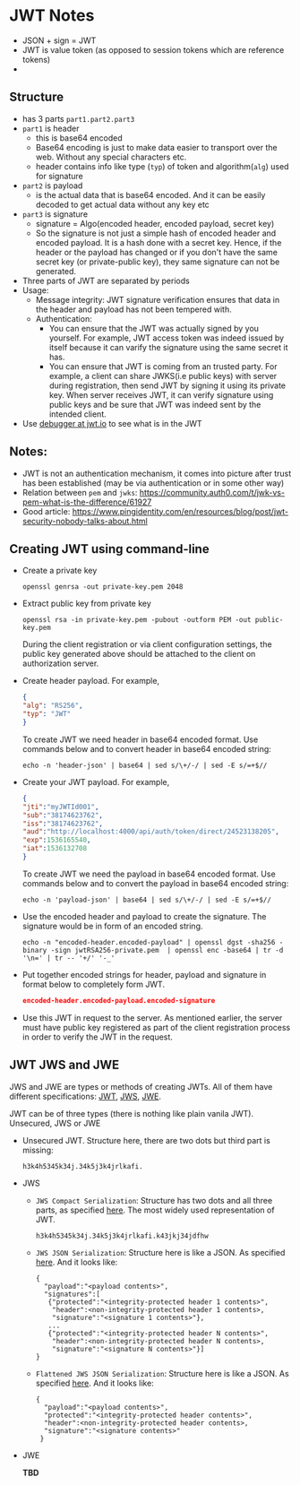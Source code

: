 # JWT Notes

- JSON + sign = JWT
- JWT is value token (as opposed to session tokens which are reference tokens)
- 

## Structure

- has 3 parts `part1.part2.part3`
- `part1` is header
  - this is base64 encoded
  - Base64 encoding is just to make data easier to transport over the web. Without any special characters etc.
  - header contains info like type (`typ`) of token and algorithm(`alg`) used for signature
- `part2` is payload 
  - is the actual data that is base64 encoded. And it can be easily decoded to get actual data without any key etc
- `part3` is signature
  - signature = Algo(encoded header, encoded payload, secret key)
  - So the signature is not just a simple hash of encoded header and encoded payload. It is a hash done with a secret key. Hence, if the header or the payload has changed or if you don't have the same secret key (or private-public key), they same signature can not be generated.
- Three parts of JWT are separated by periods
- Usage: 
  - Message integrity: JWT signature verification ensures that data in the header and payload has not been tempered with.
  - Authentication: 
    - You can ensure that the JWT was actually signed by you yourself. For example, JWT access token was indeed issued by itself because it can varify the signature using the same secret it has.
    - You can ensure that JWT is coming from an trusted party. For example, a client can share JWKS(i.e public keys) with server during registration, then send JWT by signing it using its private key. When server receives JWT, it can verify signature using public keys and be sure that JWT was indeed sent by the intended client.
- Use [debugger at jwt.io](jwt.io) to see what is in the JWT

## Notes:

- JWT is not an authentication mechanism, it comes into picture after trust has been established (may be via authentication or in some other way)
- Relation between `pem` and `jwks`: https://community.auth0.com/t/jwk-vs-pem-what-is-the-difference/61927
- Good article: https://www.pingidentity.com/en/resources/blog/post/jwt-security-nobody-talks-about.html

## Creating JWT using command-line

- Create a private key

    ```shell
    openssl genrsa -out private-key.pem 2048
    ```

- Extract public key from private key

    ```shell
    openssl rsa -in private-key.pem -pubout -outform PEM -out public-key.pem
    ```

    During the client registration or via client configuration settings, the public key generated above should be attached
    to the client on authorization server.

- Create header payload. For example,

    ```json
    {
    "alg": "RS256",
    "typ": "JWT"
    }
    ```

    To create JWT we need header in base64 encoded format. Use commands below and to convert header in base64 encoded string:
  
    ```shell
    echo -n 'header-json' | base64 | sed s/\+/-/ | sed -E s/=+$//
    ```

- Create your JWT payload. For example,

    ```json
    {
    "jti":"myJWTId001",
    "sub":"38174623762",
    "iss":"38174623762",
    "aud":"http://localhost:4000/api/auth/token/direct/24523138205",
    "exp":1536165540,
    "iat":1536132708
    }
    ```

    To create JWT we need the payload in base64 encoded format. Use commands below and to convert the payload in base64 
    encoded string:
  
    ```shell
    echo -n 'payload-json' | base64 | sed s/\+/-/ | sed -E s/=+$//
    ```

- Use the encoded header and payload to create the signature. The signature would be in form of an encoded string.

    ```shell
    echo -n "encoded-header.encoded-payload" | openssl dgst -sha256 -binary -sign jwtRSA256-private.pem  | openssl enc -base64 | tr -d '\n=' | tr -- '+/' '-_'
    ```

- Put together encoded strings for header, payload and signature in format below to completely form JWT.

    ```json
    encoded-header.encoded-payload.encoded-signature
    ```

- Use this JWT in request to the server. As mentioned earlier, the server must have public key registered as part of 
  the client registration process in order to verify the JWT in the request.

## JWT JWS and JWE

JWS and JWE are types or methods of creating JWTs. All of them have different specifications: [JWT](https://www.rfc-editor.org/rfc/rfc7519), [JWS](https://www.rfc-editor.org/rfc/rfc7515), [JWE](https://www.rfc-editor.org/rfc/rfc7516).

JWT can be of three types (there is nothing like plain vanila JWT). Unsecured, JWS or JWE

- Unsecured JWT. Structure here, there are two dots but third part is missing:
  
  ```
  h3k4h5345k34j.34k5j3k4jrlkafi.
  ```
  
- JWS 
  - `JWS Compact Serialization`: Structure has two dots and all three parts, as specified [here](https://www.rfc-editor.org/rfc/rfc7515#section-3.1). The most widely used representation of JWT.
    
    ```
    h3k4h5345k34j.34k5j3k4jrlkafi.k43jkj34jdfhw
    ```
  - `JWS JSON Serialization`: Structure here is like a JSON. As specified [here](https://www.rfc-editor.org/rfc/rfc7515#section-7.2.1). And it looks like:
  
    ```
    {
      "payload":"<payload contents>",
      "signatures":[
       {"protected":"<integrity-protected header 1 contents>",
        "header":<non-integrity-protected header 1 contents>,
        "signature":"<signature 1 contents>"},
       ...
       {"protected":"<integrity-protected header N contents>",
        "header":<non-integrity-protected header N contents>,
        "signature":"<signature N contents>"}]
    }
    ```
  - `Flattened JWS JSON Serialization`: Structure here is like a JSON. As specified [here](https://www.rfc-editor.org/rfc/rfc7515#section-7.2.2). And it looks like:
  
    ```
    {
      "payload":"<payload contents>",
      "protected":"<integrity-protected header contents>",
      "header":<non-integrity-protected header contents>,
      "signature":"<signature contents>"
     }
    ```
    
- JWE
   
   **TBD**
